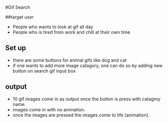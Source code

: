 #Gif Search

##target user

* People who wants to look at gif all day
* People who is tired from work and chill at their own time

## Set up
* there are some buttons for animal gifs like dog and cat
* if one wants to add more image catagory, one can do so by adding new button on search gif input box

## output
* 10 gif images come in as output once the button is press with catagroy name.
* images come in with no animation.
* once the images are pressed the images come to life (animation).
